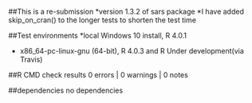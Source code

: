 
##This is a re-submission
*version 1.3.2 of sars package
*I have added skip_on_cran() to the longer tests to shorten the test time

##Test environments
*local Windows 10 install, R 4.0.1
* x86_64-pc-linux-gnu (64-bit), R 4.0.3 and R Under development(via Travis)
 
##R CMD check results
0 errors | 0 warnings | 0 notes

##dependencies
no dependencies
